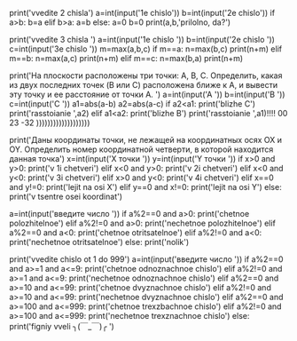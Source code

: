print('vvedite 2 chisla')
a=int(input('1e chislo'))
b=int(input('2e chislo'))
if a>b:
    b=a
elif b>a:
    a=b
else:
    a=0
    b=0
print(a,b,'prilolno, da?')


print('vvedite 3 chisla ')
a=int(input('1e chislo '))
b=int(input('2e chislo '))
c=int(input('3e chislo '))
m=max(a,b,c)
if m==a:
    n=max(b,c)
    print(n+m)
elif m==b:
    n=max(a,c)
    print(n+m)
elif m==c:
    n=max(b,a)
    print(n+m)

print('На плоскости расположены три точки: A, B, C. Определить, какая из двух последних точек (B или C) расположена ближе к A, и вывести эту точку и ее расстояние от точки A. ')
a=int(input('A '))
b=int(input('B '))
c=int(input('C '))
a1=abs(a-b)
a2=abs(a-c)
if a2<a1:
    print('blizhe C')
    print('rasstoianie ',a2)
elif a1<a2:
    print('blizhe B')
    print('rasstoianie ',a1)!!!!
    00
    23
    -32
    )))))))))))))))))))



print('Даны координаты точки, не лежащей на координатных осях OX и OY. Определить номер координатной четверти, в которой находится данная точка')
x=int(input('X точки '))
y=int(input('Y точки '))
if x>0 and y>0:
    print('v 1i chetveri')
elif x<0 and y>0:
    print('v 2i chetveri')
elif x<0 and y<0:
    print('v 3i chetveri')
elif x>0 and y<0:
    print('v 4i chetveri')
elif x==0 and y!=0:
    print('lejit na osi X')
elif y==0 and x!=0:
    print('lejit na osi Y')
else:
    print('v tsentre osei koordinat')




a=int(input('введите число '))
if a%2==0 and a>0:
    print('chetnoe polozhitelnoe')
elif a%2!=0 and a>0:
    print('nechetnoe polozhitelnoe')
elif a%2==0 and a<0:
    print('chetnoe otritsatelnoe')
elif a%2!=0 and a<0:
    print('nechetnoe otritsatelnoe')
else:
    print('nolik')




print('vvedite chislo ot 1 do 999')
a=int(input('введите число '))
if a%2==0 and a>=1 and a<=9:
    print('chetnoe odnoznachnoe chislo')
elif a%2!=0 and a>=1 and a<=9:
    print('nechetnoe odnoznachnoe chislo')
elif a%2==0 and a>=10 and a<=99:
    print('chetnoe dvyznachnoe chislo')
elif a%2!=0 and a>=10 and a<=99:
    print('nechetnoe dvyznachnoe chislo')
elif a%2==0 and a>=100 and a<=999:
    print('chetnoe trexzbachnoe chislo')
elif a%2!=0 and a>=100 and a<=999:
    print('nechetnoe trexznachnoe chislo')
else:
    print('figniy vveli  ╮(￣_￣)╭  ')


